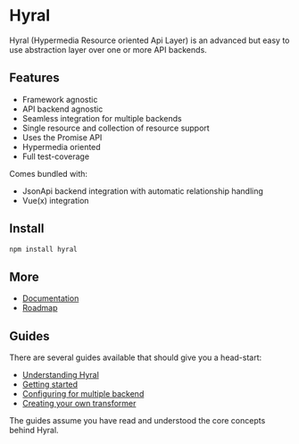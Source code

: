 # Hyral

Hyral (Hypermedia Resource oriented Api Layer) is an advanced but easy to use abstraction layer over one or more API
backends.

## Features
* Framework agnostic
* API backend agnostic
* Seamless integration for multiple backends
* Single resource and collection of resource support
* Uses the Promise API
* Hypermedia oriented
* Full test-coverage

Comes bundled with:
* JsonApi backend integration with automatic relationship handling
* Vue(x) integration

## Install

```bash
npm install hyral
```

## More

* [Documentation](documentation/README.md)
* [Roadmap](documentation/roadmap.md)

## Guides

There are several guides available that should give you a head-start:

* [Understanding Hyral](documentation/Guides/understanding-hyral.md)
* [Getting started](documentation/Guides/getting-started.md)
* [Configuring for multiple backend](documentation/Guides/multiple-backends.md)
* [Creating your own transformer](documentation/Guides/creating-transformers.md)

The guides assume you have read and understood the core concepts behind Hyral.
